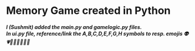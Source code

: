 <h1>Memory Game created in Python</h1>

<h4> <i>I (Sushmit) added the main.py and gamelogic.py files. <br>
 In ui.py file, reference/link the A,B,C,D,E,F,G,H symbols to resp. emojis 👽💗🦄🍭🌷🧩💡💖
</h4>
